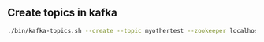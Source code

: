 ## Create topics in kafka

```bash
./bin/kafka-topics.sh --create --topic myothertest --zookeeper localhost:2181 --partitions 1 --replication-factor 1 --config retention.ms=20000
```